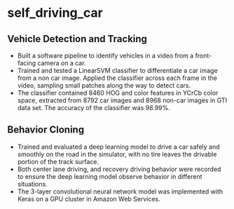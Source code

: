 # self_driving_car
## Vehicle Detection and Tracking
- Built a software pipeline to identify vehicles in a video from a front-facing camera on a car.
- Trained and tested a LinearSVM classifier to differentiate a car image from a non car image. Applied the classifier across each frame in the video, sampling small patches along the way to detect cars.
- The classifier contained 8460 HOG and color features in YCrCb color space, extracted from 8792 car images and 8968 non-car images in GTI data set. The accuracy of the classifier was 98.99%.

## Behavior Cloning
- Trained and evaluated a deep learning model to drive a car safely and smoothly on the road in the simulator, with no tire leaves the drivable portion of the track surface.
- Both center lane driving, and recovery driving behavior were recorded to ensure the deep learning model observe behavior in different situations.
- The 3-layer convolutional neural network model was implemented with Keras on a GPU cluster in Amazon Web Services.
